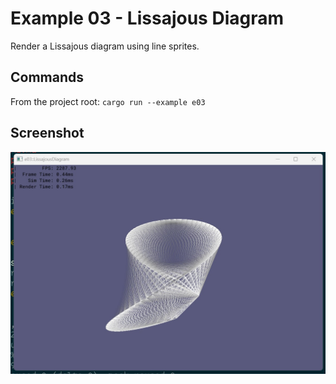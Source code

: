 # Example 03 - Lissajous Diagram

Render a Lissajous diagram using line sprites.

## Commands

From the project root: `cargo run --example e03`

## Screenshot

![./Screenshot.jpg](./Screenshot.jpg)
